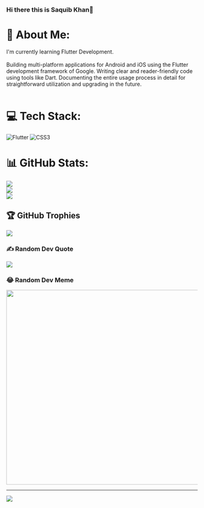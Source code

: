 ### Hi there this is Saquib Khan👋

# 💫 About Me:
I'm currently learning Flutter Development.<br><br>
 Building multi-platform applications for Android and iOS using the Flutter development framework of Google. Writing clear and reader-friendly code using tools like Dart. Documenting the entire usage process in detail for straightforward utilization and upgrading in the future.<br><br>


# 💻 Tech Stack:
![Flutter](https://img.shields.io/badge/Flutter-%2302569B.svg?style=for-the-badge&logo=Flutter&logoColor=white) ![CSS3](https://img.shields.io/badge/css3-%231572B6.svg?style=for-the-badge&logo=css3&logoColor=white)
# 📊 GitHub Stats:
![](https://github-readme-stats.vercel.app/api?username=SaquibKhan&theme=dark&hide_border=false&include_all_commits=true&count_private=true)<br/>
![](https://github-readme-streak-stats.herokuapp.com/?user=SaquibKhan&theme=dark&hide_border=false)<br/>
![](https://github-readme-stats.vercel.app/api/top-langs/?username=SaquibKhan&theme=dark&hide_border=false&include_all_commits=true&count_private=true&layout=compact)

## 🏆 GitHub Trophies
![](https://github-profile-trophy.vercel.app/?username=SaquibKhan&theme=radical&no-frame=false&no-bg=false&margin-w=4)

### ✍️ Random Dev Quote
![](https://quotes-github-readme.vercel.app/api?type=horizontal&theme=radical)

### 😂 Random Dev Meme
<img src="https://random-memer.herokuapp.com/" width="512px"/>

---
[![](https://visitcount.itsvg.in/api?id=SaquibKhan&icon=0&color=0)](https://visitcount.itsvg.in)

<!-- Proudly created with GPRM ( https://gprm.itsvg.in ) -->
